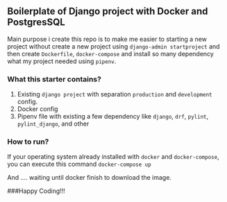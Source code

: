 ## Boilerplate of Django project with Docker and PostgresSQL

Main purpose i create this repo is to make me easier to starting a new project without 
create a new project using `django-admin startproject` and then create `Dockerfile`, `docker-compose` 
and install so many dependency what my project needed using `pipenv`.

### What this starter contains?
1. Existing `django project` with separation `production` and `development` config.
2. Docker config
3. Pipenv file with existing a few dependency like `django`, `drf`, `pylint`, `pylint_django`, and other

### How to run?
If your operating system already installed with `docker` and `docker-compose`, you can execute this command
`docker-compose up`

And .... waiting until docker finish to download the image.

###Happy Coding!!!
